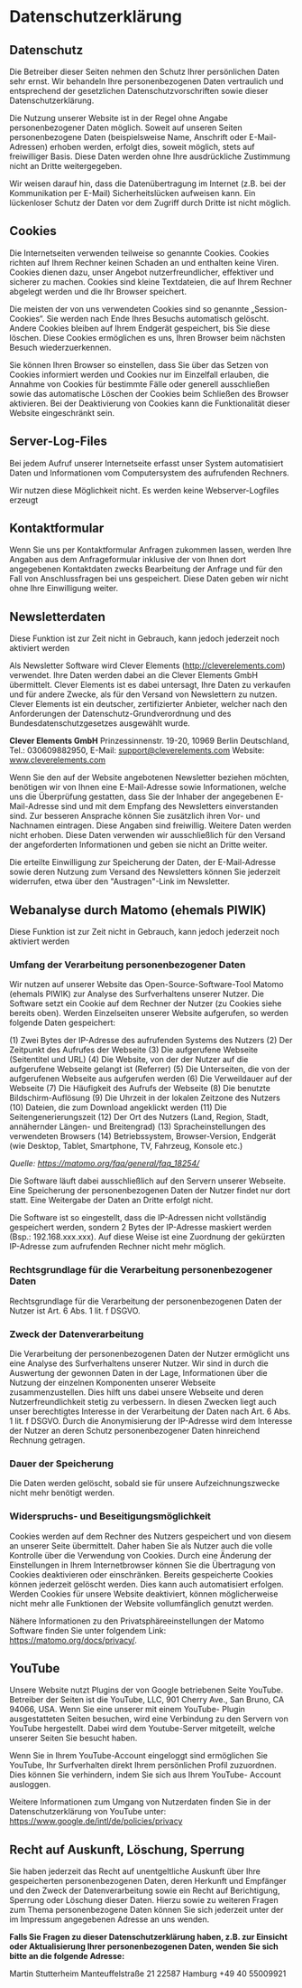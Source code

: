 Datenschutzerklärung
===

Datenschutz
---

Die Betreiber dieser Seiten nehmen den Schutz Ihrer persönlichen Daten sehr ernst. Wir behandeln Ihre personenbezogenen Daten vertraulich und entsprechend der gesetzlichen Datenschutzvorschriften sowie dieser Datenschutzerklärung.

Die Nutzung unserer Website ist in der Regel ohne Angabe personenbezogener Daten möglich. Soweit auf unseren Seiten personenbezogene Daten (beispielsweise Name, Anschrift oder E-Mail-Adressen) erhoben werden, erfolgt dies, soweit möglich, stets auf freiwilliger Basis. Diese Daten werden ohne Ihre ausdrückliche Zustimmung nicht an Dritte weitergegeben.

Wir weisen darauf hin, dass die Datenübertragung im Internet (z.B. bei der Kommunikation per E-Mail) Sicherheitslücken aufweisen kann. Ein lückenloser Schutz der Daten vor dem Zugriff durch Dritte ist nicht möglich.

Cookies
---

Die Internetseiten verwenden teilweise so genannte Cookies. Cookies richten auf Ihrem Rechner keinen Schaden an und enthalten keine Viren. Cookies dienen dazu, unser Angebot nutzerfreundlicher, effektiver und sicherer zu machen. Cookies sind kleine Textdateien, die auf Ihrem Rechner abgelegt werden und die Ihr Browser speichert.

Die meisten der von uns verwendeten Cookies sind so genannte „Session-Cookies“. Sie werden nach Ende Ihres Besuchs automatisch gelöscht. Andere Cookies bleiben auf Ihrem Endgerät gespeichert, bis Sie diese löschen. Diese Cookies ermöglichen es uns, Ihren Browser beim nächsten Besuch wiederzuerkennen.

Sie können Ihren Browser so einstellen, dass Sie über das Setzen von Cookies informiert werden und Cookies nur im Einzelfall erlauben, die Annahme von Cookies für bestimmte Fälle oder generell ausschließen sowie das automatische Löschen der Cookies beim Schließen des Browser aktivieren. Bei der Deaktivierung von Cookies kann die Funktionalität dieser Website eingeschränkt sein.

Server-Log-Files
---

Bei jedem Aufruf unserer Internetseite erfasst unser System automatisiert Daten und Informationen vom Computersystem des aufrufenden Rechners.

Wir nutzen diese Möglichkeit nicht. Es werden keine Webserver-Logfiles erzeugt

Kontaktformular
---

Wenn Sie uns per Kontaktformular Anfragen zukommen lassen, werden Ihre Angaben aus dem Anfrageformular inklusive der von Ihnen dort angegebenen Kontaktdaten zwecks Bearbeitung der Anfrage und für den Fall von Anschlussfragen bei uns gespeichert. Diese Daten geben wir nicht ohne Ihre Einwilligung weiter.

Newsletterdaten
---

Diese Funktion ist zur Zeit nicht in Gebrauch, kann jedoch jederzeit noch aktiviert werden

Als Newsletter Software wird Clever Elements (http://cleverelements.com) verwendet. Ihre Daten werden dabei an die Clever Elements GmbH übermittelt. Clever Elements ist es dabei untersagt, Ihre Daten zu verkaufen und für andere Zwecke, als für den Versand von Newslettern zu nutzen. Clever Elements ist ein deutscher, zertifizierter Anbieter, welcher nach den Anforderungen der Datenschutz-Grundverordnung und des Bundesdatenschutzgesetzes ausgewählt wurde.

**Clever Elements GmbH** Prinzessinnenstr. 19-20, 10969 Berlin Deutschland, Tel.: 030609882950, E-Mail: [support@cleverelements.com](mailto:support@cleverelements.com) Website: www.cleverelements.com

Wenn Sie den auf der Website angebotenen Newsletter beziehen möchten, benötigen wir von Ihnen eine E-Mail-Adresse sowie Informationen, welche uns die Überprüfung gestatten, dass Sie der Inhaber der angegebenen E-Mail-Adresse sind und mit dem Empfang des Newsletters einverstanden sind. Zur besseren Ansprache können Sie zusätzlich ihren Vor- und Nachnamen eintragen. Diese Angaben sind freiwillig. Weitere Daten werden nicht erhoben. Diese Daten verwenden wir ausschließlich für den Versand der angeforderten Informationen und geben sie nicht an Dritte weiter.

Die erteilte Einwilligung zur Speicherung der Daten, der E-Mail-Adresse sowie deren Nutzung zum Versand des Newsletters können Sie jederzeit widerrufen, etwa über den "Austragen"-Link im Newsletter.

Webanalyse durch Matomo (ehemals PIWIK)
---

Diese Funktion ist zur Zeit nicht in Gebrauch, kann jedoch jederzeit noch aktiviert werden

### Umfang der Verarbeitung personenbezogener Daten

Wir nutzen auf unserer Website das Open-Source-Software-Tool Matomo (ehemals PIWIK) zur Analyse des Surfverhaltens unserer Nutzer. Die Software setzt ein Cookie auf dem Rechner der Nutzer (zu Cookies siehe bereits oben). Werden Einzelseiten unserer Website aufgerufen, so werden folgende Daten gespeichert:

(1) Zwei Bytes der IP-Adresse des aufrufenden Systems des Nutzers
(2) Der Zeitpunkt des Aufrufes der Webseite
(3) Die aufgerufene Webseite (Seitentitel und URL)
(4) Die Website, von der der Nutzer auf die aufgerufene Webseite gelangt ist (Referrer)
(5) Die Unterseiten, die von der aufgerufenen Webseite aus aufgerufen werden
(6) Die Verweildauer auf der Webseite
(7) Die Häufigkeit des Aufrufs der Webseite
(8) Die benutzte Bildschirm-Auflösung
(9) Die Uhrzeit in der lokalen Zeitzone des Nutzers
(10) Dateien, die zum Download angeklickt werden
(11) Die Seitengenerierungszeit
(12) Der Ort des Nutzers (Land, Region, Stadt, annähernder Längen- und Breitengrad)
(13) Spracheinstellungen des verwendeten Browsers
(14) Betriebssystem, Browser-Version, Endgerät (wie Desktop, Tablet, Smartphone, TV, Fahrzeug, Konsole etc.)

*Quelle: https://matomo.org/faq/general/faq_18254/*

Die Software läuft dabei ausschließlich auf den Servern unserer Webseite. Eine Speicherung der personenbezogenen Daten der Nutzer findet nur dort statt. Eine Weitergabe der Daten an Dritte erfolgt nicht.

Die Software ist so eingestellt, dass die IP-Adressen nicht vollständig gespeichert werden, sondern 2 Bytes der IP-Adresse maskiert werden (Bsp.: 192.168.xxx.xxx). Auf diese Weise ist eine Zuordnung der gekürzten IP-Adresse zum aufrufenden Rechner nicht mehr möglich.

### Rechtsgrundlage für die Verarbeitung personenbezogener Daten

Rechtsgrundlage für die Verarbeitung der personenbezogenen Daten der Nutzer ist Art. 6 Abs. 1 lit. f DSGVO.

### **Zweck der** Datenverarbeitung

Die Verarbeitung der personenbezogenen Daten der Nutzer ermöglicht uns eine Analyse des Surfverhaltens unserer Nutzer. Wir sind in durch die Auswertung der gewonnen Daten in der Lage, Informationen über die Nutzung der einzelnen Komponenten unserer Webseite zusammenzustellen. Dies hilft uns dabei unsere Webseite und deren Nutzerfreundlichkeit stetig zu verbessern. In diesen Zwecken liegt auch unser berechtigtes Interesse in der Verarbeitung der Daten nach Art. 6 Abs. 1 lit. f DSGVO. Durch die Anonymisierung der IP-Adresse wird dem Interesse der Nutzer an deren Schutz personenbezogener Daten hinreichend Rechnung getragen.

### Dauer der Speicherung

Die Daten werden gelöscht, sobald sie für unsere Aufzeichnungszwecke nicht mehr benötigt werden.

### **Widerspruchs- und** Beseitigungsmöglichkeit

Cookies werden auf dem Rechner des Nutzers gespeichert und von diesem an unserer Seite übermittelt. Daher haben Sie als Nutzer auch die volle Kontrolle über die Verwendung von Cookies. Durch eine Änderung der Einstellungen in Ihrem Internetbrowser können Sie die Übertragung von Cookies deaktivieren oder einschränken. Bereits gespeicherte Cookies können jederzeit gelöscht werden. Dies kann auch automatisiert erfolgen. Werden Cookies für unsere Website deaktiviert, können möglicherweise nicht mehr alle Funktionen der Website vollumfänglich genutzt werden.

Nähere Informationen zu den Privatsphäreeinstellungen der Matomo Software finden Sie unter folgendem Link: <https://matomo.org/docs/privacy/>.

YouTube
---

Unsere Website nutzt Plugins der von Google betriebenen Seite YouTube. Betreiber der Seiten ist die YouTube, LLC, 901 Cherry Ave., San Bruno, CA 94066, USA. Wenn Sie eine unserer mit einem YouTube- Plugin ausgestatteten Seiten besuchen, wird eine Verbindung zu den Servern von YouTube hergestellt. Dabei wird dem Youtube-Server mitgeteilt, welche unserer Seiten Sie besucht haben.

Wenn Sie in Ihrem YouTube-Account eingeloggt sind ermöglichen Sie YouTube, Ihr Surfverhalten direkt Ihrem persönlichen Profil zuzuordnen. Dies können Sie verhindern, indem Sie sich aus Ihrem YouTube- Account ausloggen.

Weitere Informationen zum Umgang von Nutzerdaten finden Sie in der Datenschutzerklärung von YouTube unter: https://www.google.de/intl/de/policies/privacy  

Recht auf Auskunft, Löschung, Sperrung
---

Sie haben jederzeit das Recht auf unentgeltliche Auskunft über Ihre gespeicherten personenbezogenen Daten, deren Herkunft und Empfänger und den Zweck der Datenverarbeitung sowie ein Recht auf Berichtigung, Sperrung oder Löschung dieser Daten. Hierzu sowie zu weiteren Fragen zum Thema personenbezogene Daten können Sie sich jederzeit unter der im Impressum angegebenen Adresse an uns wenden.

**Falls Sie Fragen zu dieser Datenschutzerklärung haben, z.B. zur Einsicht oder Aktualisierung Ihrer personenbezogenen Daten, wenden Sie sich bitte an die folgende Adresse:**

Martin Stutterheim
Manteuffelstraße 21
22587 Hamburg
+49 40 55009921
